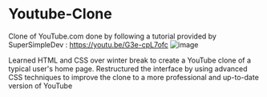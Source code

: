 # Youtube-Clone
Clone of YouTube.com done by following a tutorial provided by SuperSimpleDev : https://youtu.be/G3e-cpL7ofc
![image](https://user-images.githubusercontent.com/116600754/212776555-3e97c49a-9d9c-4b9b-82ab-a5512250ceaf.png)


Learned HTML and CSS over winter break to create a YouTube clone of a typical user's home page. Restructured the interface by using advanced 
CSS techniques to improve the clone to a more professional and up-to-date version of YouTube
